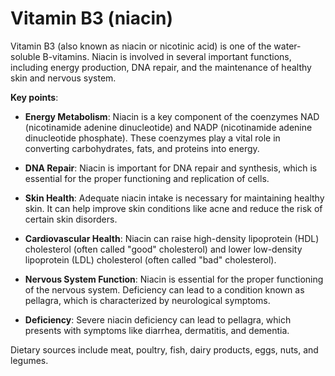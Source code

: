 <!--
source: gpt-3 + jph editing
aka: niacin
tags: vitamins
-->

# Vitamin B3 (niacin)

Vitamin B3 (also known as niacin or nicotinic acid) is one of the water-soluble B-vitamins. Niacin is involved in several important functions, including energy production, DNA repair, and the maintenance of healthy skin and nervous system.

**Key points**:

* **Energy Metabolism**: Niacin is a key component of the coenzymes NAD (nicotinamide adenine dinucleotide) and NADP (nicotinamide adenine dinucleotide phosphate). These coenzymes play a vital role in converting carbohydrates, fats, and proteins into energy.

* **DNA Repair**: Niacin is important for DNA repair and synthesis, which is essential for the proper functioning and replication of cells.

* **Skin Health**: Adequate niacin intake is necessary for maintaining healthy skin. It can help improve skin conditions like acne and reduce the risk of certain skin disorders.

* **Cardiovascular Health**: Niacin can raise high-density lipoprotein (HDL) cholesterol (often called "good" cholesterol) and lower low-density lipoprotein (LDL) cholesterol (often called "bad" cholesterol).

* **Nervous System Function**: Niacin is essential for the proper functioning of the nervous system. Deficiency can lead to a condition known as pellagra, which is characterized by neurological symptoms.

* **Deficiency**: Severe niacin deficiency can lead to pellagra, which presents with symptoms like diarrhea, dermatitis, and dementia.

Dietary sources include meat, poultry, fish, dairy products, eggs, nuts, and legumes.

